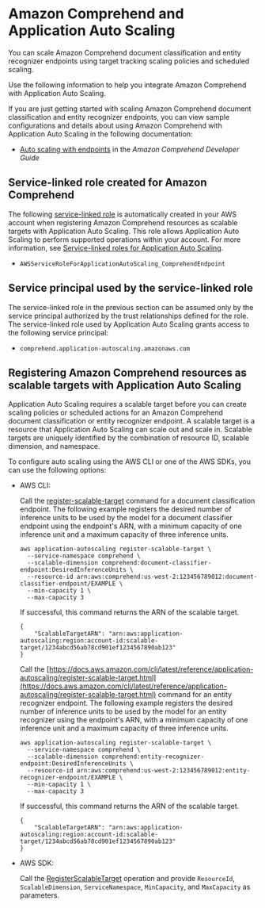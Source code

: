 # Amazon Comprehend and Application Auto Scaling<a name="services-that-can-integrate-comprehend"></a>

You can scale Amazon Comprehend document classification and entity recognizer endpoints using target tracking scaling policies and scheduled scaling\. 

Use the following information to help you integrate Amazon Comprehend with Application Auto Scaling\. 

If you are just getting started with scaling Amazon Comprehend document classification and entity recognizer endpoints, you can view sample configurations and details about using Amazon Comprehend with Application Auto Scaling in the following documentation:
+ [Auto scaling with endpoints](https://docs.aws.amazon.com/comprehend/latest/dg/comprehend-autoscaling.html) in the *Amazon Comprehend Developer Guide*

## Service\-linked role created for Amazon Comprehend<a name="integrate-service-linked-role-comprehend"></a>

The following [service\-linked role](https://docs.aws.amazon.com/IAM/latest/UserGuide/using-service-linked-roles.html) is automatically created in your AWS account when registering Amazon Comprehend resources as scalable targets with Application Auto Scaling\. This role allows Application Auto Scaling to perform supported operations within your account\. For more information, see [Service\-linked roles for Application Auto Scaling](application-auto-scaling-service-linked-roles.md)\.
+ `AWSServiceRoleForApplicationAutoScaling_ComprehendEndpoint `

## Service principal used by the service\-linked role<a name="integrate-service-principal-comprehend"></a>

The service\-linked role in the previous section can be assumed only by the service principal authorized by the trust relationships defined for the role\. The service\-linked role used by Application Auto Scaling grants access to the following service principal: 
+ `comprehend.application-autoscaling.amazonaws.com`

## Registering Amazon Comprehend resources as scalable targets with Application Auto Scaling<a name="integrate-register-comprehend"></a>

Application Auto Scaling requires a scalable target before you can create scaling policies or scheduled actions for an Amazon Comprehend document classification or entity recognizer endpoint\. A scalable target is a resource that Application Auto Scaling can scale out and scale in\. Scalable targets are uniquely identified by the combination of resource ID, scalable dimension, and namespace\. 

To configure auto scaling using the AWS CLI or one of the AWS SDKs, you can use the following options:
+ AWS CLI: 

  Call the [register\-scalable\-target](https://docs.aws.amazon.com/cli/latest/reference/application-autoscaling/register-scalable-target.html) command for a document classification endpoint\. The following example registers the desired number of inference units to be used by the model for a document classifier endpoint using the endpoint's ARN, with a minimum capacity of one inference unit and a maximum capacity of three inference units\. 

  ```
  aws application-autoscaling register-scalable-target \
    --service-namespace comprehend \
    --scalable-dimension comprehend:document-classifier-endpoint:DesiredInferenceUnits \
    --resource-id arn:aws:comprehend:us-west-2:123456789012:document-classifier-endpoint/EXAMPLE \
    --min-capacity 1 \
    --max-capacity 3
  ```

  If successful, this command returns the ARN of the scalable target\.

  ```
  {
      "ScalableTargetARN": "arn:aws:application-autoscaling:region:account-id:scalable-target/1234abcd56ab78cd901ef1234567890ab123"
  }
  ```

  Call the [https://docs.aws.amazon.com/cli/latest/reference/application-autoscaling/register-scalable-target.html](https://docs.aws.amazon.com/cli/latest/reference/application-autoscaling/register-scalable-target.html) command for an entity recognizer endpoint\. The following example registers the desired number of inference units to be used by the model for an entity recognizer using the endpoint's ARN, with a minimum capacity of one inference unit and a maximum capacity of three inference units\.

  ```
  aws application-autoscaling register-scalable-target \
    --service-namespace comprehend \
    --scalable-dimension comprehend:entity-recognizer-endpoint:DesiredInferenceUnits \
    --resource-id arn:aws:comprehend:us-west-2:123456789012:entity-recognizer-endpoint/EXAMPLE \
    --min-capacity 1 \
    --max-capacity 3
  ```

  If successful, this command returns the ARN of the scalable target\.

  ```
  {
      "ScalableTargetARN": "arn:aws:application-autoscaling:region:account-id:scalable-target/1234abcd56ab78cd901ef1234567890ab123"
  }
  ```
+ AWS SDK: 

  Call the [RegisterScalableTarget](https://docs.aws.amazon.com/autoscaling/application/APIReference/API_RegisterScalableTarget.html) operation and provide `ResourceId`, `ScalableDimension`, `ServiceNamespace`, `MinCapacity`, and `MaxCapacity` as parameters\. 